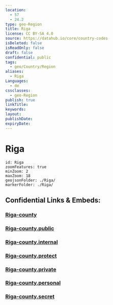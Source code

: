 ```yaml
---
location:
  - 57
  - 24.2
type: geo-Region
title: Riga
license: CC BY-SA 4.0
source: https://datahub.io/core/country-codes
isDeleted: false
isReadOnly: false
draft: false
confidential: public
tags:
  - geo/Country/Region
aliases:
  - Riga
Languages:
  - de
cssclasses:
  - geo-Region
publish: true
linkTitle:
keywords:
layout:
publishDate:
expiryDate:
---
```


# Riga

```leaflet
id: Riga
zoomFeatures: true 
minZoom: 2 
maxZoom: 18
geojsonFolder: ./Riga/
markerFolder: ./Riga/
```


## Confidential Links & Embeds: 

### [Riga-county](/_Standards/Earth/Continent/Europe/Europe~North/Latvia/Regions~Latvia/Riga/counties~Riga/Riga-county.md) 

### [Riga-county.public](/_public/Earth/Continent/Europe/Europe~North/Latvia/Regions~Latvia/Riga/counties~Riga/Riga-county.public.md) 

### [Riga-county.internal](/_internal/Earth/Continent/Europe/Europe~North/Latvia/Regions~Latvia/Riga/counties~Riga/Riga-county.internal.md) 

### [Riga-county.protect](/_protect/Earth/Continent/Europe/Europe~North/Latvia/Regions~Latvia/Riga/counties~Riga/Riga-county.protect.md) 

### [Riga-county.private](/_private/Earth/Continent/Europe/Europe~North/Latvia/Regions~Latvia/Riga/counties~Riga/Riga-county.private.md) 

### [Riga-county.personal](/_personal/Earth/Continent/Europe/Europe~North/Latvia/Regions~Latvia/Riga/counties~Riga/Riga-county.personal.md) 

### [Riga-county.secret](/_secret/Earth/Continent/Europe/Europe~North/Latvia/Regions~Latvia/Riga/counties~Riga/Riga-county.secret.md)

